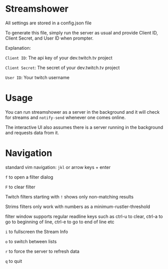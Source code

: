 # Streamshower

All settings are stored in a config.json file

To generate this file, simply run the server as usual and provide  Client ID,
Client Secret, and User ID when prompter.

Explanation:

`Client ID`: The api key of your dev.twitch.tv project

`Client Secret`: The secret of your dev.twitch.tv project

`User ID`: Your twitch username

# Usage
You can run streamshower as a server in the background and it will check for
streams and `notify-send` whenever one comes online.

The interactive UI also assumes there is a server running in the background and
requests data from it.

# Navigation
standard vim navigation: `jkl` or arrow keys + enter

`f` to open a filter dialog

`F` to clear filter

Twitch filters starting with `!` shows only non-matching results

Strims filters only work with numbers as a minimum-rustler-threshold

filter window supports regular readline keys such as ctrl-u to clear, ctrl-a to
go to beginning of line, ctrl-e to go to end of line etc

`i` to fullscreen the Stream Info

`o` to switch between lists

`r` to force the server to refresh data

`q` to quit
